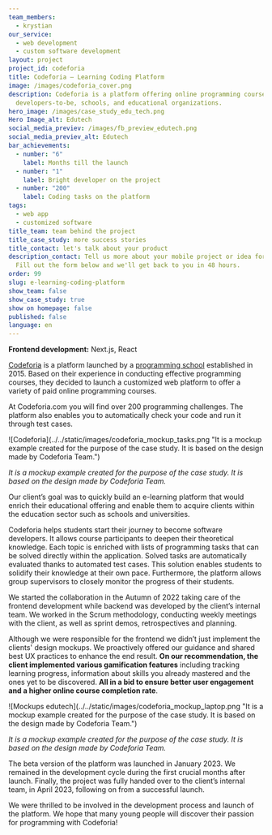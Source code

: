 ```yaml
---
team_members:
  - krystian
our_service:
  - web development
  - custom software development
layout: project
project_id: codeforia
title: Codeforia – Learning Coding Platform
image: /images/codeforia_cover.png
description: Codeforia is a platform offering online programming courses for
  developers-to-be, schools, and educational organizations.
hero_image: /images/case_study_edu_tech.png
Hero Image_alt: Edutech
social_media_previev: /images/fb_preview_edutech.png
social_media_previev_alt: Edutech
bar_achievements:
  - number: "6"
    label: Months till the launch
  - number: "1"
    label: Bright developer on the project
  - number: "200"
    label: Coding tasks on the platform
tags:
  - web app
  - customized software
title_team: team behind the project
title_case_study: more success stories
title_contact: let's talk about your product
description_contact: Tell us more about your mobile project or idea for an app.
  Fill out the form below and we'll get back to you in 48 hours.
order: 99
slug: e-learning-coding-platform
show_team: false
show_case_study: true
show on homepage: false
published: false
language: en
---
```

<TitleWithIcon sectionTitle="main features developed by Bright Inventions:" titleIcon="/images/icons_features_svg.svg" titleIconAlt="main features" />

<SliderText sliderElements='[{"title":"Panel displaying the offering","description":"Panel offering a variety of online programming courses with a buy option."},{"title":"Users panel","description":"Users panel with available courses and lessons progress."},{"title":"Customized and UX-friendly forms","description":"Logging and registration form."},{"title":"Lesson panel with coding tasks","description":"Code editor with black and dark mode options and change history. A debugger that shows the errors."},{"title":"Code running and testing options","description":"The code is tested with the pre-designed test cases."},{"title":"Gamification festures","description":"Animations showing the code solution, tasks progress bar and more."}]' />

<TitleWithIcon sectionTitle="skills" titleIcon="/images/skills.svg" titleIconAlt="skills" />

**Frontend development:** Next.js, React

<TitleWithIcon sectionTitle="about Codeforia" titleIcon="/images/icon_title_about.svg" titleIconAlt="about" />

[Codeforia](https://www.codeforia.com/) is a platform launched by a [programming school](https://www.jacektomasiewicz.pl/) established in 2015. Based on their experience in conducting effective programming courses, they decided to launch a customized web platform to offer a variety of paid online programming courses.

At Codeforia.com you will find over 200 programming challenges. The platform also enables you to automatically check your code and run it through test cases.

<div className="image">![Codeforia](../../static/images/codeforia_mockup_tasks.png "It is a mockup example created for the purpose of the case study. It is based on the design made by Codeforia Team.")</div>

*It is a mockup example created for the purpose of the case study. It is based on the design made by Codeforia Team.*

<TitleWithIcon sectionTitle="goal" titleIcon="/images/icon_title_goal.svg" titleIconAlt="goal" />

Our client’s goal was to quickly build an e-learning platform that would enrich their educational offering and enable them to acquire clients within the education sector such as schools and universities. 

Codeforia helps students start their journey to become software developers. It allows course participants to deepen their theoretical knowledge. Each topic is enriched with lists of programming tasks that can be solved directly within the application. Solved tasks are automatically evaluated thanks to automated test cases. This solution enables students to solidify their knowledge at their own pace. Furthermore, the platform allows group supervisors to closely monitor the progress of their students.

<TitleWithIcon sectionTitle="Codeforia development process" titleIcon="/images/gearwheel.svg" titleIconAlt="Codeforia Development Process" />

We started the collaboration in the Autumn of 2022 taking care of the frontend development while backend was developed by the client’s internal team. We worked in the Scrum methodology, conducting weekly meetings with the client, as well as sprint demos, retrospectives and planning.

Although we were responsible for the frontend we didn’t just implement the clients' design mockups. We proactively offered our guidance and shared best UX practices to enhance the end result. **On our recommendation, the client implemented various gamification features** including tracking learning progress, information about skills you already mastered and the ones yet to be discovered. **All in a bid to ensure better user engagement and a higher online course completion rate**. 

<div className="image">![Mockups edutech](../../static/images/codeforia_mockup_laptop.png "It is a mockup example created for the purpose of the case study. It is based on the design made by Codeforia Team.")</div>

*It is a mockup example created for the purpose of the case study. It is based on the design made by Codeforia Team.*

<TitleWithIcon sectionTitle="outcome" titleIcon="/images/icon_result_svg.svg" titleIconAlt="outcome" />

The beta version of the platform was launched in January 2023. We remained in the development cycle during the first crucial months after launch. Finally, the project was fully handed over to the client’s internal team, in April 2023, following on from a successful launch.

We were thrilled to be involved in the development process and launch of the platform. We hope that many young people will discover their passion for programming with Codeforia!
